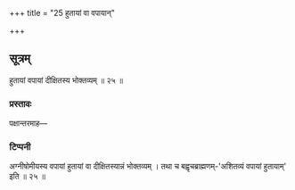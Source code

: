 +++
title = "25 हुतायां वा वपायान्"

+++
## सूत्रम्
हुतायां वपायां दीक्षितस्य भोक्तव्यम् ॥ २५ ॥  
### प्रस्तावः
पक्षान्तरमाह—
### टिप्पनी
अग्नीषोमीयस्य वपायां हुतायां वा दीक्षितस्यान्नं भोक्तव्यम् । तथा च बह्वृचब्राह्मणम्-'अशितव्यं वपायां हुतायाम्' इति ॥ २५ ॥  
